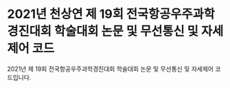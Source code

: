 # 2021년 천상연 제 19회 전국항공우주과학경진대회 학술대회 논문 및 무선통신 및 자세제어 코드
2021년 제 19회 전국항공우주과학경진대회 학술대회 논문 및 무선통신 및 자세제어 코드입니다.
